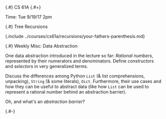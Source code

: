
{.#} CS 61A
{.#+}

Time: Tue 9/19/17 2pm

{.#} Tree Recursions

{.include ../courses/cs61a/recursions/your-fathers-parenthesis.md}

{.#} Weekly Misc: Data Abstraction

One data abstraction introduced in the lecture so far: *Rational numbers*, represented by their numerators and denominators. Define *constructors* and *selectors* in very generalized terms.

Discuss the differences among Python `List` (& list comprehensions, unpacking), `String` (& some literals), `Dict`. Furthermore, their use cases and how they can be useful to abstract data (like how `List` can be used to represent a rational number behind an abstraction barrier).

Oh, and what's an *abstraction barrier*?

{.#-}
